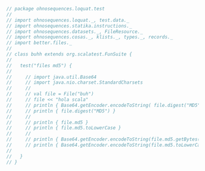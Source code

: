 
```scala
// package ohnosequences.loquat.test
//
// import ohnosequences.loquat._, test.data._
// import ohnosequences.statika.instructions._
// import ohnosequences.datasets._, FileResource._
// import ohnosequences.cosas._, klists._, types._, records._
// import better.files._
//
// class buhh extends org.scalatest.FunSuite {
//
//   test("files md5") {
//
//     // import java.util.Base64
//     // import java.nio.charset.StandardCharsets
//     //
//     // val file = File("buh")
//     // file << "hola scala"
//     // println { Base64.getEncoder.encodeToString( file.digest("MD5") ) }
//     // println { file.digest("MD5") }
//     //
//     // println { file.md5 }
//     // println { file.md5.toLowerCase }
//     //
//     // println { Base64.getEncoder.encodeToString(file.md5.getBytes(StandardCharsets.UTF_8)) }
//     // println { Base64.getEncoder.encodeToString(file.md5.toLowerCase.getBytes(StandardCharsets.UTF_8)) }
//
//   }
// }

```




[main/scala/ohnosequences/loquat/configs/autoscaling.scala]: ../../../../../main/scala/ohnosequences/loquat/configs/autoscaling.scala.md
[main/scala/ohnosequences/loquat/configs/general.scala]: ../../../../../main/scala/ohnosequences/loquat/configs/general.scala.md
[main/scala/ohnosequences/loquat/configs/loquat.scala]: ../../../../../main/scala/ohnosequences/loquat/configs/loquat.scala.md
[main/scala/ohnosequences/loquat/configs/resources.scala]: ../../../../../main/scala/ohnosequences/loquat/configs/resources.scala.md
[main/scala/ohnosequences/loquat/configs/termination.scala]: ../../../../../main/scala/ohnosequences/loquat/configs/termination.scala.md
[main/scala/ohnosequences/loquat/configs/user.scala]: ../../../../../main/scala/ohnosequences/loquat/configs/user.scala.md
[main/scala/ohnosequences/loquat/dataMappings.scala]: ../../../../../main/scala/ohnosequences/loquat/dataMappings.scala.md
[main/scala/ohnosequences/loquat/dataProcessing.scala]: ../../../../../main/scala/ohnosequences/loquat/dataProcessing.scala.md
[main/scala/ohnosequences/loquat/logger.scala]: ../../../../../main/scala/ohnosequences/loquat/logger.scala.md
[main/scala/ohnosequences/loquat/loquats.scala]: ../../../../../main/scala/ohnosequences/loquat/loquats.scala.md
[main/scala/ohnosequences/loquat/manager.scala]: ../../../../../main/scala/ohnosequences/loquat/manager.scala.md
[main/scala/ohnosequences/loquat/terminator.scala]: ../../../../../main/scala/ohnosequences/loquat/terminator.scala.md
[main/scala/ohnosequences/loquat/utils.scala]: ../../../../../main/scala/ohnosequences/loquat/utils.scala.md
[main/scala/ohnosequences/loquat/worker.scala]: ../../../../../main/scala/ohnosequences/loquat/worker.scala.md
[test/scala/ohnosequences/loquat/test/config.scala]: config.scala.md
[test/scala/ohnosequences/loquat/test/data.scala]: data.scala.md
[test/scala/ohnosequences/loquat/test/dataMappings.scala]: dataMappings.scala.md
[test/scala/ohnosequences/loquat/test/dataProcessing.scala]: dataProcessing.scala.md
[test/scala/ohnosequences/loquat/test/md5.scala]: md5.scala.md